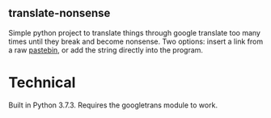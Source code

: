 ## translate-nonsense
Simple python project to translate things through google translate too many times until they break and become nonsense.
Two options: insert a link from a raw [pastebin](https://pastebin.com/), or add the string directly into the program.

# Technical
Built in Python 3.7.3.
Requires the googletrans module to work.

